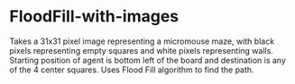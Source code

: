 # FloodFill-with-images
Takes a 31x31 pixel image representing a micromouse maze, with black pixels representing empty squares and white pixels representing walls. Starting position of agent is bottom left of the board and destination is any of the 4 center squares. Uses Flood Fill algorithm to find the path.
